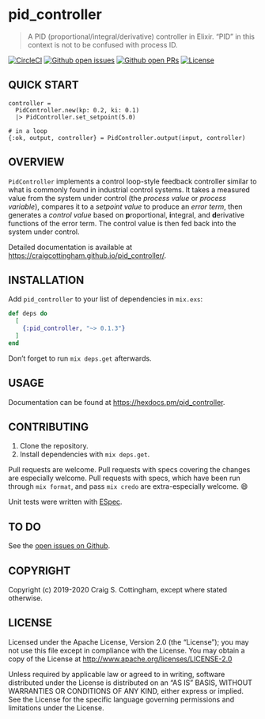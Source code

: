 # pid_controller

> A PID (proportional/integral/derivative) controller in Elixir.
> “PID” in this context is not to be confused with process ID.

[![CircleCI](https://img.shields.io/circleci/project/github/CraigCottingham/pid_controller.svg?style=flat)](https://circleci.com/gh/CraigCottingham/pid_controller)
[![Github open issues](https://img.shields.io/github/issues/CraigCottingham/pid_controller.svg?style=flat)](https://github.com/CraigCottingham/pid_controller/issues)
[![Github open PRs](https://img.shields.io/github/issues-pr/CraigCottingham/pid_controller.svg?style=flat)](https://github.com/CraigCottingham/pid_controller/pulls)
[![License](https://img.shields.io/github/license/CraigCottingham/pid_controller.svg)](https://github.com/CraigCottingham/pid_controller/blob/master/LICENSE)

## QUICK START

    controller =
      PidController.new(kp: 0.2, ki: 0.1)
      |> PidController.set_setpoint(5.0)

    # in a loop
    {:ok, output, controller} = PidController.output(input, controller)

## OVERVIEW

`PidController` implements a control loop-style feedback controller similar to
what is commonly found in industrial control systems. It takes a measured value
from the system under control (the _process value_ or _process variable_),
compares it to a _setpoint value_ to produce an _error term_, then generates a
_control value_ based on **p**roportional, **i**ntegral, and **d**erivative functions
of the error term. The control value is then fed back into the system under control.

Detailed documentation is available at <https://craigcottingham.github.io/pid_controller/>.

## INSTALLATION

Add `pid_controller` to your list of dependencies in `mix.exs`:

```elixir
def deps do
  [
    {:pid_controller, "~> 0.1.3"}
  ]
end
```

Don’t forget to run `mix deps.get` afterwards.

## USAGE

Documentation can be found at <https://hexdocs.pm/pid_controller>.

## CONTRIBUTING

  1. Clone the repository.
  2. Install dependencies with `mix deps.get`.

Pull requests are welcome. Pull requests with specs covering the changes
are especially welcome. Pull requests with specs, which have been run through
`mix format`, and pass `mix credo` are extra-especially welcome. :smile:

Unit tests were written with [ESpec](https://github.com/antonmi/espec).

## TO DO

See the [open issues on Github](https://github.com/CraigCottingham/pid_controller/issues).

## COPYRIGHT

Copyright (c) 2019-2020 Craig S. Cottingham, except where stated otherwise.

## LICENSE

Licensed under the Apache License, Version 2.0 (the “License”);
you may not use this file except in compliance with the License.
You may obtain a copy of the License at <http://www.apache.org/licenses/LICENSE-2.0>

Unless required by applicable law or agreed to in writing,
software distributed under the License is distributed on an “AS IS” BASIS,
WITHOUT WARRANTIES OR CONDITIONS OF ANY KIND, either express or implied.
See the License for the specific language governing permissions
and limitations under the License.
